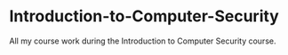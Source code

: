 # Introduction-to-Computer-Security
All my course work during the Introduction to Computer Security course. 

